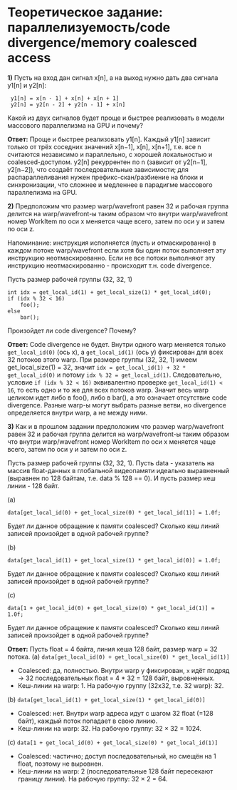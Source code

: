 # Теоретическое задание: параллелизуемость/code divergence/memory coalesced access

**1)** Пусть на вход дан сигнал x[n], а на выход нужно дать два сигнала y1[n] и y2[n]:

```
 y1[n] = x[n - 1] + x[n] + x[n + 1]
 y2[n] = y2[n - 2] + y2[n - 1] + x[n]
```

Какой из двух сигналов будет проще и быстрее реализовать в модели массового параллелизма на GPU и почему?

**Ответ:** Проще и быстрее реализовать y1[n]. Каждый y1[n] зависит только от трёх соседних значений x[n−1], x[n], x[n+1], т.е. все n считаются независимо и параллельно, с хорошей локальностью и coalesced-доступом. y2[n] рекуррентен по n (зависит от y2[n−1], y2[n−2]), что создаёт последовательные зависимости; для распараллеливания нужен префикс-скан/разбиение на блоки и синхронизации, что сложнее и медленнее в парадигме массового параллелизма на GPU.

**2)** Предположим что размер warp/wavefront равен 32 и рабочая группа делится
на warp/wavefront-ы таким образом что внутри warp/wavefront
номер WorkItem по оси x меняется чаще всего, затем по оси y и затем по оси z.

Напоминание: инструкция исполняется (пусть и отмаскированно) в каждом потоке warp/wavefront если хотя бы один поток выполняет эту инструкцию неотмаскированно. Если не все потоки выполняют эту инструкцию неотмаскированно - происходит т.н. code divergence.

Пусть размер рабочей группы (32, 32, 1)

```
int idx = get_local_id(1) + get_local_size(1) * get_local_id(0);
if (idx % 32 < 16)
    foo();
else
    bar();
```

Произойдет ли code divergence? Почему?

**Ответ:** Code divergence не будет. Внутри одного warp меняется только `get_local_id(0)` (ось x), а `get_local_id(1)` (ось y) фиксирован для всех 32 потоков этого warp. При размере группы (32, 32, 1) имеем get_local_size(1) = 32, значит `idx = get_local_id(1) + 32 * get_local_id(0)` и потому `idx % 32 = get_local_id(1)`. Следовательно, условие `if (idx % 32 < 16)` эквивалентно проверке `get_local_id(1) < 16`, то есть одно и то же для всех потоков warp.
Значит весь warp целиком идет либо в foo(), либо в bar(), а это означает отсутствие code divergence. Разные warp-ы могут выбрать разные ветви, но divergence определяется внутри warp, а не между ними.

**3)** Как и в прошлом задании предположим что размер warp/wavefront равен 32 и рабочая группа делится
на warp/wavefront-ы таким образом что внутри warp/wavefront
номер WorkItem по оси x меняется чаще всего, затем по оси y и затем по оси z.

Пусть размер рабочей группы (32, 32, 1).
Пусть data - указатель на массив float-данных в глобальной видеопамяти идеально выравненный (выравнен по 128 байтам, т.е. data % 128 == 0). И пусть размер кеш линии - 128 байт.

(a)
```
data[get_local_id(0) + get_local_size(0) * get_local_id(1)] = 1.0f;
```

Будет ли данное обращение к памяти coalesced? Сколько кеш линий записей произойдет в одной рабочей группе?

(b)
```
data[get_local_id(1) + get_local_size(1) * get_local_id(0)] = 1.0f;
```

Будет ли данное обращение к памяти coalesced? Сколько кеш линий записей произойдет в одной рабочей группе?

(c)
```
data[1 + get_local_id(0) + get_local_size(0) * get_local_id(1)] = 1.0f;
```

Будет ли данное обращение к памяти coalesced? Сколько кеш линий записей произойдет в одной рабочей группе?

**Ответ:** Пусть float = 4 байта, линия кеша 128 байт, размер warp = 32 потока.
(a) `data[get_local_id(0) + get_local_size(0) * get_local_id(1)]`

- Coalesced: да, полностью. Внутри warp y фиксирован, `x` идёт подряд -> 32 последовательных float = 4 * 32 = 128 байт, выровненных.
- Кеш-линии на warp: 1. На рабочую группу (32x32, т.е. 32 warp): 32.

(b) `data[get_local_id(1) + get_local_size(1) * get_local_id(0)]`

- Coalesced: нет. Внутри warp адреса идут с шагом 32 float (=128 байт), каждый поток попадает в свою линию.
- Кеш-линии на warp: 32. На рабочую группу: 32 × 32 = 1024.

(c) `data[1 + get_local_id(0) + get_local_size(0) * get_local_id(1)]`

- Coalesced: частично; доступ последовательный, но смещён на 1 float, поэтому не выровнен.
- Кеш-линии на warp: 2 (последовательные 128 байт пересекают границу линии). На рабочую группу: 32 × 2 = 64.

